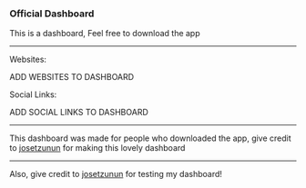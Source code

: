 
### Official Dashboard
This is a dashboard, Feel free to download the app

--------------------------------------------------
Websites:

ADD WEBSITES TO DASHBOARD

Social Links:

ADD SOCIAL LINKS TO DASHBOARD

-----------------------------------------------------
This dashboard was made for people who downloaded the app, give credit to [josetzunun](https://github.com/josetzunun) for making this lovely dashboard

----------------------------------------------------------------------------------------------------------------------------------------
Also, give credit to [josetzunun](https://github.com/josetzunun) for testing my dashboard!
